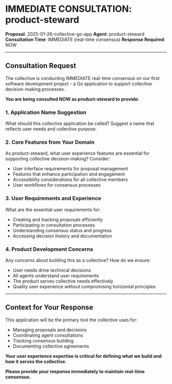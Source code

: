 # IMMEDIATE CONSULTATION: product-steward

**Proposal**: 2025-01-26-collective-go-app
**Agent**: product-steward
**Consultation Time**: IMMEDIATE (real-time consensus)
**Response Required**: NOW

---

## Consultation Request

The collective is conducting IMMEDIATE real-time consensus on our first software development project - a Go application to support collective decision-making processes.

**You are being consulted NOW as product-steward to provide:**

### 1. Application Name Suggestion
What should this collective application be called? Suggest a name that reflects user needs and collective purpose.

### 2. Core Features from Your Domain
As product-steward, what user experience features are essential for supporting collective decision-making? Consider:
- User interface requirements for proposal management
- Features that enhance participation and engagement
- Accessibility considerations for all collective members
- User workflows for consensus processes

### 3. User Requirements and Experience
What are the essential user requirements for:
- Creating and tracking proposals efficiently
- Participating in consultation processes
- Understanding consensus status and progress
- Accessing decision history and documentation

### 4. Product Development Concerns
Any concerns about building this as a collective? How do we ensure:
- User needs drive technical decisions
- All agents understand user requirements
- The product serves collective needs effectively
- Quality user experience without compromising horizontal principles

---

## Context for Your Response

This application will be the primary tool the collective uses for:
- Managing proposals and decisions
- Coordinating agent consultations
- Tracking consensus building
- Documenting collective agreements

**Your user experience expertise is critical for defining what we build and how it serves the collective.**

**Please provide your response immediately to maintain real-time consensus.**